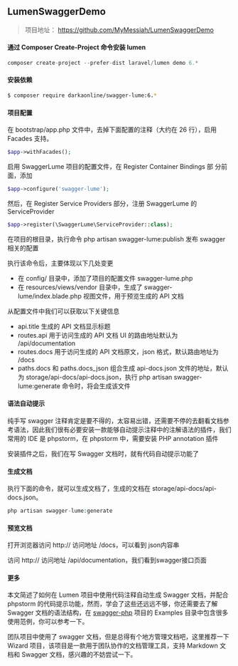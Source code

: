 ## LumenSwaggerDemo

> 项目地址： https://github.com/MyMessiah/LumenSwaggerDemo

#### 通过 Composer Create-Project 命令安装 lumen

``` php
composer create-project --prefer-dist laravel/lumen demo 6.*
```

#### 安装依赖

``` sh
$ composer require darkaonline/swagger-lume:6.*
```

#### 项目配置
在 bootstrap/app.php 文件中，去掉下面配置的注释（大约在 26 行），启用 Facades 支持。

``` php
$app->withFacades();
```
启用 SwaggerLume 项目的配置文件，在 Register Container Bindings 部 分前面，添加

``` php
$app->configure('swagger-lume');
```

然后，在 Register Service Providers 部分，注册 SwaggerLume 的 ServiceProvider

``` php
$app->register(\SwaggerLume\ServiceProvider::class);
```

在项目的根目录，执行命令 php artisan swagger-lume:publish 发布 swagger 相关的配置

执行该命令后，主要体现以下几处变更
- 在 config/ 目录中，添加了项目的配置文件 swagger-lume.php
- 在 resources/views/vendor 目录中，生成了 swagger-lume/index.blade.php 视图文件，用于预览生成的 API 文档

从配置文件中我们可以获取以下关键信息

- api.title 生成的 API 文档显示标题
- routes.api 用于访问生成的 API 文档 UI 的路由地址默认为 /api/documentation
- routes.docs 用于访问生成的 API 文档原文，json 格式，默认路由地址为 /docs
- paths.docs 和 paths.docs_json 组合生成 api-docs.json 文件的地址，默认为 storage/api-docs/api-docs.json，执行 php artisan swagger-lume:generate 命令时，将会生成该文件

#### 语法自动提示

纯手写 swagger 注释肯定是要不得的，太容易出错，还需要不停的去翻看文档参考语法，因此我们很有必要安装一款能够自动提示注释中的注解语法的插件，我们常用的 IDE 是 phpstorm，在 phpstorm 中，需要安装 PHP annotation 插件

安装插件之后，我们在写 Swagger 文档时，就有代码自动提示功能了

#### 生成文档

执行下面的命令，就可以生成文档了，生成的文档在 storage/api-docs/api-docs.json。

``` php
php artisan swagger-lume:generate
```

#### 预览文档

打开浏览器访问 http:// 访问地址 /docs，可以看到 json内容串


访问 http:// 访问地址 /api/documentation，我们看到swagger接口页面

#### 更多
本文简述了如何在 Lumen 项目中使用代码注释自动生成 Swagger 文档，并配合 phpstorm 的代码提示功能，然而，学会了这些还远远不够，你还需要去了解 Swagger 文档的语法结构，在 [swagger-php](https://github.com/zircote/swagger-php) 项目的 Examples 目录中包含很多使用范例，你可以参考一下。

团队项目中使用了 swagger 文档，但是总得有个地方管理文档吧，这里推荐一下 Wizard 项目，该项目是一款用于团队协作的文档管理工具，支持 Markdown 文档和 Swagger 文档，感兴趣的不妨尝试一下。


